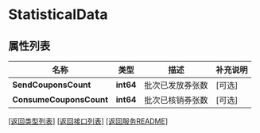 # StatisticalData

## 属性列表

名称 | 类型 | 描述 | 补充说明
------------ | ------------- | ------------- | -------------
**SendCouponsCount** | **int64** | 批次已发放券张数 | [可选] 
**ConsumeCouponsCount** | **int64** | 批次已核销券张数 | [可选] 

[\[返回类型列表\]](README.md#类型列表)
[\[返回接口列表\]](README.md#接口列表)
[\[返回服务README\]](README.md)


